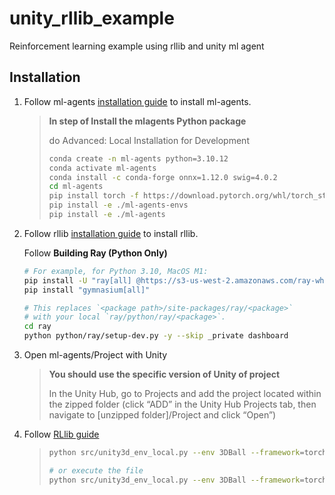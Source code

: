 # unity_rllib_example
Reinforcement learning example using rllib  and unity ml agent

## Installation
1. Follow ml-agents [installation guide](https://unity-technologies.github.io/ml-agents/Installation/) to install ml-agents.
    > **In step of Install the mlagents Python package** 
    >
    > do Advanced: Local Installation for Development
    > ```bash
    > conda create -n ml-agents python=3.10.12
    > conda activate ml-agents
    > conda install -c conda-forge onnx=1.12.0 swig=4.0.2
    > cd ml-agents
    > pip install torch -f https://download.pytorch.org/whl/torch_stable.html
    > pip install -e ./ml-agents-envs
    > pip install -e ./ml-agents
    > ```

2. Follow rllib [installation guide](https://docs.ray.io/en/latest/ray-contribute/development.html#preparing-to-build-ray-on-linux) to install rllib.

    Follow **Building Ray (Python Only)**
    ```bash
    # For example, for Python 3.10, MacOS M1:
    pip install -U "ray[all] @https://s3-us-west-2.amazonaws.com/ray-wheels/latest/ray-3.0.0.dev0-cp310-cp310-macosx_11_0_arm64.whl" protobuf==3.19.6
    pip install "gymnasium[all]"
    
    # This replaces `<package path>/site-packages/ray/<package>`
    # with your local `ray/python/ray/<package>`.
    cd ray
    python python/ray/setup-dev.py -y --skip _private dashboard
    ```

3. Open ml-agents/Project with Unity
    > **You should use the specific version of Unity of project**
    >
    >In the Unity Hub, go to Projects and add the project located within the zipped folder (click
    >“ADD” in the Unity Hub Projects tab, then navigate to [unzipped folder]/Project and click 
    >“Open”)
4. Follow [RLlib guide](https://medium.com/distributed-computing-with-ray/reinforcement-learning-with-rllib-in-the-unity-game-engine-1a98080a7c0d)
    >```bash
    >python src/unity3d_env_local.py --env 3DBall --framework=torch
    >
    ># or execute the file
    >python src/unity3d_env_local.py --env 3DBall --framework=torch
    >```